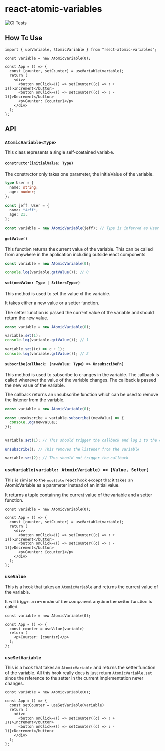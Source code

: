# react-atomic-variables

![CI Tests](https://github.com/abir-taheer/react-atomic-variables/actions/workflows/node.js.yml/badge.svg)

## How To Use

```tsx
import { useVariable, AtomicVariable } from "react-atomic-variables";

const variable = new AtomicVariable(0);

const App = () => {
  const [counter, setCounter] = useVariable(variable);
  return (
    <div>
      <button onClick={() => setCounter((c) => c + 1)}>Increment</button>
      <button onClick={() => setCounter((c) => c - 1)}>Decrement</button>
      <p>Counter: {counter}</p>
    </div>
  );
};
```

## API

### `AtomicVariable<Type>`

This class represents a single self-contained variable.

#### `constructor(initialValue: Type)`

The constructor only takes one parameter, the initialValue of the variable.

```typescript
type User = {
  name: string;
  age: number;
};

const jeff: User = {
  name: "Jeff",
  age: 21,
};

const variable = new AtomicVariable(jeff); // Type is inferred as User
```

#### `getValue()`

This function returns the current value of the variable. This can be called from anywhere in the application including outside react components

```typescript
const variable = new AtomicVariable(0);

console.log(variable.getValue()); // 0
```

#### `set(newValue: Type | Setter<Type>)`

This method is used to set the value of the variable.

It takes either a new value or a setter function.

The setter function is passed the current value of the variable and should return the new value.

```typescript
const variable = new AtomicVariable(0);

variable.set(1);
console.log(variable.getValue()); // 1

variable.set((c) => c + 1);
console.log(variable.getValue()); // 2
```

#### `subscribe(callback: (newValue: Type) => UnsubscribeFn)`
This method is used to subscribe to changes in the variable. The callback is called whenever the value of the variable changes. 
The callback is passed the new value of the variable.

The callback returns an unsubscribe function which can be used to remove the listener from the variable.

```typescript
const variable = new AtomicVariable(0);

const unsubscribe = variable.subscribe((newValue) => {
  console.log(newValue);
});


variable.set(1); // This should trigger the callback and log 1 to the console

unsubscribe(); // This removes the listener from the variable

variable.set(2); // This should not trigger the callback
```

### `useVariable(variable: AtomicVariable) => [Value, Setter]`

This is similar to the `useState` react hook except that it takes an AtomicVariable as a parameter instead of an initial value.

It returns a tuple containing the current value of the variable and a setter function.

```tsx
const variable = new AtomicVariable(0);

const App = () => {
  const [counter, setCounter] = useVariable(variable);
  return (
    <div>
      <button onClick={() => setCounter((c) => c + 1)}>Increment</button>
      <button onClick={() => setCounter((c) => c - 1)}>Decrement</button>
      <p>Counter: {counter}</p>
    </div>
  );
};
```


### `useValue`
This is a hook that takes an `AtomicVariable` and returns the current value of the variable. 

It will trigger a re-render of the component anytime the setter function is called.

```tsx
const variable = new AtomicVariable(0);

const App = () => {
  const counter = useValue(variable)
  return (
    <p>Counter: {counter}</p>
  );
};
```

### `useSetVariable`
This is a hook that takes an `AtomicVariable` and returns the setter function of the variable.
All this hook really does is just return `AtomicVariable.set` since the reference to the setter in the current implementation never changes.

```tsx
const variable = new AtomicVariable(0);

const App = () => {
  const setCounter = useSetVariable(variable)
  return (
    <div>
      <button onClick={() => setCounter((c) => c + 1)}>Increment</button>
      <button onClick={() => setCounter((c) => c - 1)}>Decrement</button>
    </div>
  );
};
```